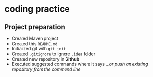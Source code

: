 # coding practice

## Project preparation

- Created Maven project
- Created this `README.md`
- Initialized git with `git init`
- Created `.gitignore` to ignore `.idea` folder
- Created new repository in **Github**
- Executed suggested commands where it says *…or push an existing repository from the command line*
